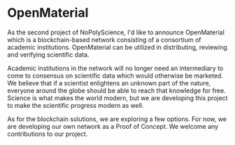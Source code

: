 # OpenMaterial

As the second project of 
NoPolyScience, I'd like to announce OpenMaterial which is a blockchain-based network consisting of a consortium of academic institutions. OpenMaterial can be utilized in distributing, reviewing and verifying scientific data.

Academic institutions in the network will no longer need an intermediary to come to consensus on scientific data which would otherwise be marketed. We believe that if a scientist enlightens an unknown part of the nature, everyone around the globe should be able to reach that knowledge for free. Science is what makes the world modern, but we are developing this project to make the scientific progress modern as well.

As for the blockchain solutions, we are exploring a few options. For now, we are developing our own network as a Proof of Concept. We welcome any contributions to our project.